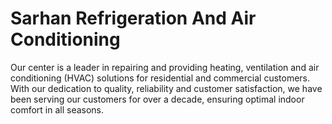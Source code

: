 # Sarhan Refrigeration And Air Conditioning


Our center is a leader in repairing and providing heating, ventilation and air conditioning (HVAC) solutions for residential and commercial customers. With our dedication to quality, reliability and customer satisfaction, we have been serving our customers for over a decade, ensuring optimal indoor comfort in all seasons.

